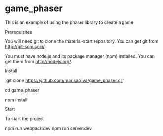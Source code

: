# game_phaser

This is an example of using the phaser library to create a game

Prerequisites

You will need git to clone the material-start repository. You can get git from http://git-scm.com/.

You must have node.js and its package manager (npm) installed. You can get them from http://nodejs.org/.

Install

`git clone https://github.com/marisaoliva/game_phaser.git'

cd game_phaser

npm install

Start

To start the project

npm run webpack:dev
npm run server:dev
